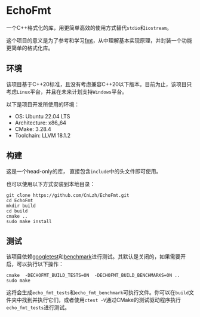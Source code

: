 # EchoFmt

一个C++格式化的库，用更简单高效的使用方式替代`stdio`和`iostream`。

这个项目的意义是为了参考和学习[fmt](https://github.com/fmtlib/fmt)，从中理解基本实现原理，并封装一个功能更简单的格式化库。

## 环境

该项目基于C++20标准，且没有考虑兼容C++20以下版本。目前为止，该项目只考虑`Linux`平台，并且在未来计划支持`Windows`平台。

以下是项目开发所使用的环境：

- OS: Ubuntu 22.04 LTS
- Architecture: x86_64
- CMake: 3.28.4
- Toolchain: LLVM 18.1.2

## 构建

这是一个head-only的库， 直接包含`include`中的头文件即可使用。

也可以使用以下方式安装到本地目录：


```
git clone https://github.com/CnLzh/EchoFmt.git
cd EchoFmt
mkdir build
cd build
cmake ..
sudo make install
```

## 测试

该项目依赖[googletest](https://github.com/google/googletest)和[benchmark](https://github.com/google/benchmark)进行测试。其默认是关闭的，如果需要开启，可以执行以下操作：


```
cmake  -DECHOFMT_BUILD_TESTS=ON  -DECHOFMT_BUILD_BENCHMARKS=ON ..
sudo make
```

这将会生成`echo_fmt_tests`和`echo_fmt_benchmark`可执行文件。你可以在`build`文件夹中找到并执行它们，或者使用`ctest -V`通过CMake的测试驱动程序执行`echo_fmt_tests`进行测试。

